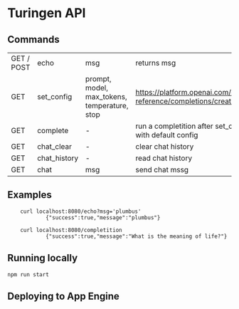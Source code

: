# Turingen API

## Commands
|   |   |   |   |
|---|---|---|---|
|  GET / POST | echo  |   msg  | returns msg |
| GET         | set_config |  prompt, model, max_tokens, temperature, stop | https://platform.openai.com/docs/api-reference/completions/create |
| GET         | complete | - |run a completition after set_config or with default config |
| GET         | chat_clear | - |clear chat history |
| GET         | chat_history | - | read chat history |
| GET         | chat | msg | send chat mssg |

## Examples

        curl localhost:8080/echo?msg='plumbus'
                {"success":true,"message":"plumbus"}

        curl localhost:8080/completition
                {"success":true,"message":"What is the meaning of life?"}

## Running locally

    npm run start

## Deploying to App Engine

